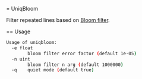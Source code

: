 = UniqBloom

Filter repeated lines based on [Bloom filter](https://en.wikipedia.org/wiki/Bloom_filter).

== Usage 

```bash
Usage of uniqbloom:
  -e float
    	bloom filter error factor (default 1e-05)
  -n uint
    	bloom filter n arg (default 1000000)
  -q	quiet mode (default true)
```
